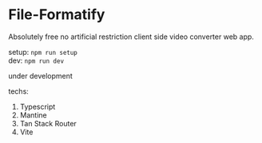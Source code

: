 # File-Formatify

Absolutely free no artificial restriction client side video converter web app.

setup: `npm run setup`  
dev: `npm run dev`

under development

techs:

1. Typescript
2. Mantine
3. Tan Stack Router
4. Vite
